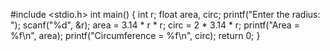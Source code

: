 #include <stdio.h>
int main()
{
    int r;
    float area, circ;
    printf("Enter the radius: ");
    scanf("%d", &r);
    area = 3.14 * r * r;
    circ = 2 * 3.14 * r;
    printf("Area = %f\n", area);
    printf("Circumference = %f\n", circ);
    return 0;
}

